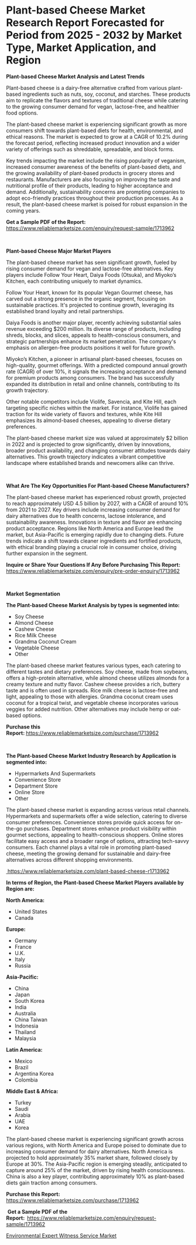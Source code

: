 <p><h1>Plant-based Cheese Market Research Report Forecasted for Period from 2025 -  2032 by Market Type, Market Application, and Region</h1></p><p><strong>Plant-based Cheese Market Analysis and Latest Trends</strong></p>
<p><p>Plant-based cheese is a dairy-free alternative crafted from various plant-based ingredients such as nuts, soy, coconut, and starches. These products aim to replicate the flavors and textures of traditional cheese while catering to the growing consumer demand for vegan, lactose-free, and healthier food options. </p><p>The plant-based cheese market is experiencing significant growth as more consumers shift towards plant-based diets for health, environmental, and ethical reasons. The market is expected to grow at a CAGR of 10.2% during the forecast period, reflecting increased product innovation and a wider variety of offerings such as shreddable, spreadable, and block forms. </p><p>Key trends impacting the market include the rising popularity of veganism, increased consumer awareness of the benefits of plant-based diets, and the growing availability of plant-based products in grocery stores and restaurants. Manufacturers are also focusing on improving the taste and nutritional profile of their products, leading to higher acceptance and demand. Additionally, sustainability concerns are prompting companies to adopt eco-friendly practices throughout their production processes. As a result, the plant-based cheese market is poised for robust expansion in the coming years.</p></p>
<p><strong>Get a Sample PDF of the Report:&nbsp;</strong> <a href="https://www.reliablemarketsize.com/enquiry/request-sample/1713962?utm_campaign=3016&utm_medium=2&utm_source=Github&utm_content=ia&utm_term=28032025&utm_id=plant-based-cheese">https://www.reliablemarketsize.com/enquiry/request-sample/1713962</a></p>
<p>&nbsp;</p>
<p><strong>Plant-based Cheese Major Market Players</strong></p>
<p><p>The plant-based cheese market has seen significant growth, fueled by rising consumer demand for vegan and lactose-free alternatives. Key players include Follow Your Heart, Daiya Foods (Otsuka), and Miyoko’s Kitchen, each contributing uniquely to market dynamics.</p><p>Follow Your Heart, known for its popular Vegan Gourmet cheese, has carved out a strong presence in the organic segment, focusing on sustainable practices. It's projected to continue growth, leveraging its established brand loyalty and retail partnerships.</p><p>Daiya Foods is another major player, recently achieving substantial sales revenue exceeding $200 million. Its diverse range of products, including shreds, blocks, and slices, appeals to health-conscious consumers, and strategic partnerships enhance its market penetration. The company's emphasis on allergen-free products positions it well for future growth.</p><p>Miyoko’s Kitchen, a pioneer in artisanal plant-based cheeses, focuses on high-quality, gourmet offerings. With a predicted compound annual growth rate (CAGR) of over 10%, it signals the increasing acceptance and demand for premium products among consumers. The brand has successfully expanded its distribution in retail and online channels, contributing to its growth trajectory.</p><p>Other notable competitors include Violife, Savencia, and Kite Hill, each targeting specific niches within the market. For instance, Violife has gained traction for its wide variety of flavors and textures, while Kite Hill emphasizes its almond-based cheeses, appealing to diverse dietary preferences.</p><p>The plant-based cheese market size was valued at approximately $2 billion in 2022 and is projected to grow significantly, driven by innovations, broader product availability, and changing consumer attitudes towards dairy alternatives. This growth trajectory indicates a vibrant competitive landscape where established brands and newcomers alike can thrive.</p></p>
<p>&nbsp;</p>
<p><strong>What Are The Key Opportunities For Plant-based Cheese Manufacturers?</strong></p>
<p><p>The plant-based cheese market has experienced robust growth, projected to reach approximately USD 4.5 billion by 2027, with a CAGR of around 10% from 2021 to 2027. Key drivers include increasing consumer demand for dairy alternatives due to health concerns, lactose intolerance, and sustainability awareness. Innovations in texture and flavor are enhancing product acceptance. Regions like North America and Europe lead the market, but Asia-Pacific is emerging rapidly due to changing diets. Future trends indicate a shift towards cleaner ingredients and fortified products, with ethical branding playing a crucial role in consumer choice, driving further expansion in the segment.</p></p>
<p><strong>Inquire or Share Your Questions If Any Before Purchasing This Report:</strong> <a href="https://www.reliablemarketsize.com/enquiry/pre-order-enquiry/1713962?utm_campaign=3016&utm_medium=2&utm_source=Github&utm_content=ia&utm_term=28032025&utm_id=plant-based-cheese">https://www.reliablemarketsize.com/enquiry/pre-order-enquiry/1713962</a></p>
<p>&nbsp;</p>
<p><strong>Market Segmentation</strong></p>
<p><strong>The Plant-based Cheese Market Analysis by types is segmented into:</strong></p>
<p><ul><li>Soy Cheese</li><li>Almond Cheese</li><li>Cashew Cheese</li><li>Rice Milk Cheese</li><li>Grandma Coconut Cream</li><li>Vegetable Cheese</li><li>Other</li></ul></p>
<p><p>The plant-based cheese market features various types, each catering to different tastes and dietary preferences. Soy cheese, made from soybeans, offers a high-protein alternative, while almond cheese utilizes almonds for a creamy texture and nutty flavor. Cashew cheese provides a rich, buttery taste and is often used in spreads. Rice milk cheese is lactose-free and light, appealing to those with allergies. Grandma coconut cream uses coconut for a tropical twist, and vegetable cheese incorporates various veggies for added nutrition. Other alternatives may include hemp or oat-based options.</p></p>
<p><strong>Purchase this Report:&nbsp;</strong><a href="https://www.reliablemarketsize.com/purchase/1713962?utm_campaign=3016&utm_medium=2&utm_source=Github&utm_content=ia&utm_term=28032025&utm_id=plant-based-cheese">https://www.reliablemarketsize.com/purchase/1713962</a></p>
<p>&nbsp;</p>
<p><strong>The Plant-based Cheese Market Industry Research by Application is segmented into:</strong></p>
<p><ul><li>Hypermarkets And Supermarkets</li><li>Convenience Store</li><li>Department Store</li><li>Online Store</li><li>Other</li></ul></p>
<p><p>The plant-based cheese market is expanding across various retail channels. Hypermarkets and supermarkets offer a wide selection, catering to diverse consumer preferences. Convenience stores provide quick access for on-the-go purchases. Department stores enhance product visibility within gourmet sections, appealing to health-conscious shoppers. Online stores facilitate easy access and a broader range of options, attracting tech-savvy consumers. Each channel plays a vital role in promoting plant-based cheese, meeting the growing demand for sustainable and dairy-free alternatives across different shopping environments.</p></p>
<p><a href="https://www.reliablemarketsize.com/plant-based-cheese-r1713962?utm_campaign=3016&utm_medium=2&utm_source=Github&utm_content=ia&utm_term=28032025&utm_id=plant-based-cheese">&nbsp;https://www.reliablemarketsize.com/plant-based-cheese-r1713962</a></p>
<p><strong>In terms of Region, the Plant-based Cheese Market Players available by Region are:</strong></p>
<p>
    <p> <strong> North America: </strong>
        <ul>
            <li>United States</li>
            <li>Canada</li>
        </ul>
        </p> 
    <p> <strong> Europe: </strong>
        <ul>
            <li>Germany</li>
            <li>France</li>
            <li>U.K.</li>
            <li>Italy</li>
            <li>Russia</li>
        </ul>
        </p> 
    <p> <strong> Asia-Pacific: </strong>
        <ul>
            <li>China</li>
            <li>Japan</li>
            <li>South Korea</li>
            <li>India</li>
            <li>Australia</li>
            <li>China Taiwan</li>
            <li>Indonesia</li>
            <li>Thailand</li>
            <li>Malaysia</li>
        </ul>
        </p> 
    <p> <strong> Latin America: </strong>
        <ul>
            <li>Mexico</li>
            <li>Brazil</li>
            <li>Argentina Korea</li>
            <li>Colombia</li>
        </ul>
        </p> 
    <p> <strong> Middle East & Africa: </strong>
        <ul>
            <li>Turkey</li>
            <li>Saudi</li>
            <li>Arabia</li>
            <li>UAE</li>
            <li>Korea</li>
        </ul>
    </p>
    </p>
<p><p>The plant-based cheese market is experiencing significant growth across various regions, with North America and Europe poised to dominate due to increasing consumer demand for dairy alternatives. North America is projected to hold approximately 35% market share, followed closely by Europe at 30%. The Asia-Pacific region is emerging steadily, anticipated to capture around 25% of the market, driven by rising health consciousness. China is also a key player, contributing approximately 10% as plant-based diets gain traction among consumers.</p></p>
<p><strong>Purchase this Report: </strong><a href="https://www.reliablemarketsize.com/purchase/1713962?utm_campaign=3016&utm_medium=2&utm_source=Github&utm_content=ia&utm_term=28032025&utm_id=plant-based-cheese">https://www.reliablemarketsize.com/purchase/1713962</a></p>
<p>&nbsp;<strong>Get a Sample PDF of the Report:&nbsp;&nbsp;</strong><a href="https://www.reliablemarketsize.com/enquiry/request-sample/1713962?utm_campaign=3016&utm_medium=2&utm_source=Github&utm_content=ia&utm_term=28032025&utm_id=plant-based-cheese">https://www.reliablemarketsize.com/enquiry/request-sample/1713962</a></p>
<p><strong></strong></p>
<p><p><a href="https://github.com/xalatieusope/Market-Research-Report-List-1/blob/main/environmental-expert-witness-service-market.md?utm_campaign=3016&utm_medium=2&utm_source=Github&utm_content=ia&utm_term=28032025&utm_id=plant-based-cheese">Environmental Expert Witness Service Market</a></p></p>